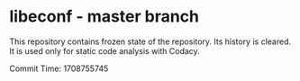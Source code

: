 # libeconf - master branch

This repository contains frozen state of the repository.
Its history is cleared. It is used only for static code
analysis with Codacy.

Commit Time: 1708755745